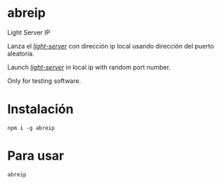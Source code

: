 # abreip

Light Server IP

Lanza el *[light-server](https://www.npmjs.com/package/light-server)* con dirección ip local usando dirección del puerto aleatoria.

Launch *[light-server](https://www.npmjs.com/package/light-server)* in local ip with random port number.

Only for testing software.

# Instalación
```
npm i -g abreip
```

# Para usar
```
abreip
```


